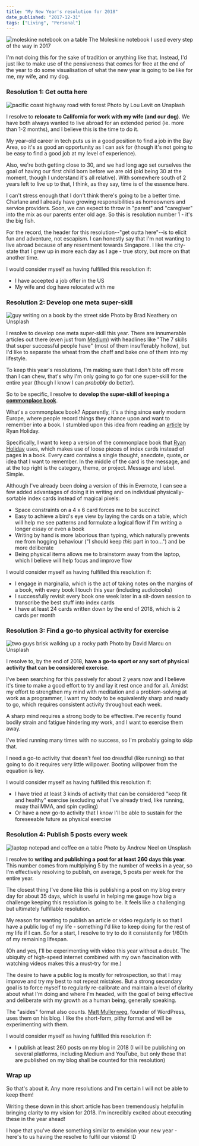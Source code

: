 ```yaml
---
title: "My New Year's resolution for 2018"
date_published: "2017-12-31"
tags: ["Living", "Personal"]
---
```


![moleskine notebook on a table](images/20171216-notebook-nickang-blog-768x1024.jpg) The Moleskine notebook I used every step of the way in 2017

I'm not doing this for the sake of tradition or anything like that. Instead, I'd just like to make use of the pensiveness that comes for free at the end of the year to do some visualisation of what the new year is going to be like for me, my wife, and my dog.

### Resolution 1: Get outta here

![pacific coast highway road with forest](images/pacific-coast-highway-road-with-forest-1024x683.jpg) Photo by Lou Levit on Unsplash

I resolve to **relocate to California for work with my wife (and our dog)**. We have both always wanted to live abroad for an extended period (ie. more than 1-2 months), and I believe this is the time to do it.

My year-old career in tech puts us in a good position to find a job in the Bay Area, so it's as good an opportunity as I can ask for (though it's not going to be easy to find a good job at my level of experience).

Also, we're both getting close to 30, and we had long ago set ourselves the goal of having our first child born before we are old (old being 30 at the moment, though I understand it's all relative). With somewhere south of 2 years left to live up to that, I think, as they say, time is of the essence here.

I can't stress enough that I don't think there's going to be a better time. Charlane and I already have growing responsibilities as homeowners and service providers. Soon, we can expect to throw in "parent" and "caregiver" into the mix as our parents enter old age. So this is resolution number 1 - it's the big fish.

For the record, the header for this resolution--"get outta here"--is to elicit fun and adventure, not escapism. I can honestly say that I'm not wanting to live abroad because of any resentment towards Singapore. I like the city-state that I grew up in more each day as I age - true story, but more on that another time.

I would consider myself as having fulfilled this resolution if:

- I have accepted a job offer in the US
- My wife and dog have relocated with me

### Resolution 2: Develop one meta super-skill

![guy writing on a book by the street side](images/brad-neathery-258926-1024x768.jpg) Photo by Brad Neathery on Unsplash

I resolve to develop one meta super-skill this year. There are innumerable articles out there (even just from [Medium](https://medium.com)) with headlines like "The 7 skills that super successful people have" (most of them insufferably hollow), but I'd like to separate the wheat from the chaff and bake one of them into my lifestyle.

To keep this year's resolutions, I'm making sure that I don't bite off more than I can chew, that's why I'm only going to go for one super-skill for the entire year (though I know I can _probably_ do better).

So to be specific, I resolve to **develop the super-skill of keeping a [commonplace book](https://en.wikipedia.org/wiki/Commonplace_book)**.

What's a commonplace book? Apparently, it's a thing since early modern Europe, where people record things they chance upon and want to remember into a book. I stumbled upon this idea from reading an [article](https://ryanholiday.net/how-and-why-to-keep-a-commonplace-book/) by Ryan Holiday.

Specifically, I want to keep a version of the commonplace book that [Ryan Holiday](https://ryanholiday.net/) uses, which makes use of loose pieces of index cards instead of pages in a book. Every card contains a single thought, anecdote, quote, or idea that I want to remember. In the middle of the card is the message, and at the top right is the category, theme, or project. Message and label. Simple.

Although I've already been doing a version of this in Evernote, I can see a few added advantages of doing it in writing and on individual physically-sortable index cards instead of magical pixels:

- Space constraints on a 4 x 6 card forces me to be succinct
- Easy to achieve a bird's eye view by laying the cards on a table, which will help me see patterns and formulate a logical flow if I'm writing a longer essay or even a book
- Writing by hand is more laborious than typing, which naturally prevents me from hogging behaviour ("I should keep _this_ part in too...") and be more deliberate
- Being physical items allows me to brainstorm away from the laptop, which I believe will help focus and improve flow

I would consider myself as having fulfilled this resolution if:

- I engage in marginalia, which is the act of taking notes on the margins of a book, with every book I touch this year (including audiobooks)
- I successfully revisit every book one week later in a sit-down session to transcribe the best stuff into index cards
- I have at least 24 cards written down by the end of 2018, which is 2 cards per month

### Resolution 3: Find a go-to physical activity for exercise

![two guys brisk walking up a rocky path](images/david-marcu-69433-1024x680.jpg) Photo by David Marcu on Unsplash

I resolve to, by the end of 2018, **have a go-to sport or any sort of physical activity that can be considered exercise**.

I've been searching for this passively for about 2 years now and I believe it's time to make a good effort to try and lay it rest once and for all. Amidst my effort to strengthen my mind with meditation and a problem-solving at work as a programmer, I want my body to be equivalently sharp and ready to go, which requires consistent activity throughout each week.

A sharp mind requires a strong body to be effective. I've recently found bodily strain and fatigue hindering my work, and I want to exercise them away.

I've tried running many times with no success, so I'm probably going to skip that.

I need a go-to activity that doesn't feel too dreadful (like running) so that going to do it requires very little willpower. Booting willpower from the equation is key.

I would consider myself as having fulfilled this resolution if:

- I have tried at least 3 kinds of activity that can be considered "keep fit and healthy" exercise (excluding what I've already tried, like running, muay thai MMA, and spin cycling)
- Or have a new go-to activity that I know I'll be able to sustain for the foreseeable future as physical exercise

### Resolution 4: Publish 5 posts every week

![laptop notepad and coffee on a table](images/andrew-neel-308138-1024x683.jpg) Photo by Andrew Neel on Unsplash

I resolve to **writing and publishing a post for at least 260 days this year**. This number comes from multiplying 5 by the number of weeks in a year, so I'm effectively resolving to publish, on average, 5 posts per week for the entire year.

The closest thing I've done like this is publishing a post on my blog every day for about 35 days, which is useful in helping me gauge how big a challenge keeping this resolution is going to be. It feels like a challenging but ultimately fulfillable resolution.

My reason for wanting to publish an article or video regularly is so that I have a public log of my life - something I'd like to keep doing for the rest of my life if I can. So for a start, I resolve to try to do it consistently for 1/60th of my remaining lifespan.

(Oh and yes, I'll be experimenting with video this year without a doubt. The ubiquity of high-speed internet combined with my own fascination with watching videos makes this a must-try for me.)

The desire to have a public log is mostly for retrospection, so that I may improve and try my best to not repeat mistakes. But a strong secondary goal is to force myself to regularly re-calibrate and maintain a level of clarity about what I'm doing and where I'm headed, with the goal of being effective and deliberate with my growth as a human being, generally speaking.

The "asides" format also counts. [Matt Mullenweg](https://ma.tt/), founder of WordPress, uses them on his blog. I like the short-form, pithy format and will be experimenting with them.

I would consider myself as having fulfilled this resolution if:

- I publish at least 260 posts on my blog in 2018 (I will be publishing on several platforms, including Medium and YouTube, but only those that are published on my blog shall be counted for this resolution)

### Wrap up

So that's about it. Any more resolutions and I'm certain I will not be able to keep them!

Writing these down in this short article has been tremendously helpful in bringing clarity to my vision for 2018. I'm incredibly excited about executing these in the year ahead!

I hope that you've done something similar to envision your new year - here's to us having the resolve to fulfil our visions! :D
